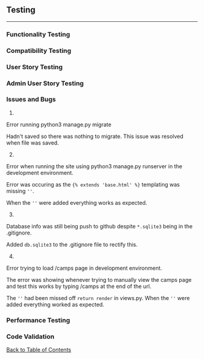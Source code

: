 ## Testing

---

### Functionality Testing

### Compatibility Testing

### User Story Testing

### Admin User Story Testing

### Issues and Bugs

1.

Error running python3 manage.py migrate

Hadn't saved so there was nothing to migrate. This issue was resolved when file was saved.

2.

Error when running the site using python3 manage.py runserver in the development environment.

Error was occuring as the `{% extends 'base.html' %}` templating was missing `''`.

When the `''` were added everything works as expected.

3.

Database info was still being push to github despite `*.sqlite3` being in the .gitignore.

Added `db.sqlite3` to the .gitignore file to rectify this.

4.

Error trying to load /camps page in development environment.

The error was showing whenever trying to manually view the camps page and test this works by typing /camps at the end of the url.

The `''` had been missed off `return render` in views.py. When the `''` were added everything worked as expected.

### Performance Testing

### Code Validation

[Back to Table of Contents](README.md#table-of-contents)
